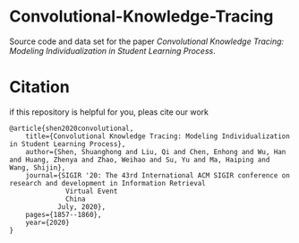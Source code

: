 # Convolutional-Knowledge-Tracing
Source code and data set for the paper *Convolutional Knowledge Tracing: Modeling Individualization in Student Learning Process*.

# Citation
if this repository is helpful for you, pleas cite our work

```
@article{shen2020convolutional,
	title={Convolutional Knowledge Tracing: Modeling Individualization in Student Learning Process},
	author={Shen, Shuanghong and Liu, Qi and Chen, Enhong and Wu, Han and Huang, Zhenya and Zhao, Weihao and Su, Yu and Ma, Haiping and Wang, Shijin},
	journal={SIGIR '20: The 43rd International ACM SIGIR conference on research and development in Information Retrieval
		      Virtual Event
		      China
		    July, 2020},
	pages={1857--1860},
	year={2020}
}

```
